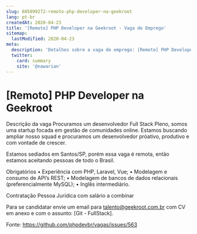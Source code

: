 ```yaml
---
slug: 605899272-remoto-php-developer-na-geekroot
lang: pt-br
createdAt: 2020-04-23
title: '[Remoto] PHP Developer na Geekroot - Vaga de Emprego'
sitemap:
  lastModified: 2020-04-23
meta:
  description: 'Detalhes sobre a vaga de emprego: [Remoto] PHP Developer na Geekroot'
  twitter:
    card: summary
    site: '@nawarian'
---
```


# [Remoto] PHP Developer na Geekroot

Descrição da vaga
Procuramos um desenvolvedor Full Stack Pleno, somos uma startup focada em gestão de comunidades online. Estamos buscando ampliar nosso squad e procuramos um desenvolvedor próativo, produtivo e com vontade de crescer.

Estamos sediados em Santos/SP, porém essa vaga é remota, então estamos aceitando pessoas de todo o Brasil.

Obrigatórios
• Experiência com PHP, Laravel, Vue;
• Modelagem e consumo de API’s REST;
• Modelagem de bancos de dados relacionais (preferencialmente MySQL);
• Inglês intermediário.

Contratação
Pessoa Jurídica com salário a combinar

Para se candidatar envie um email para talento@geekroot.com.br com CV em anexo e com o assunto: [Git - FullStack].

Fonte: https://github.com/phpdevbr/vagas/issues/563